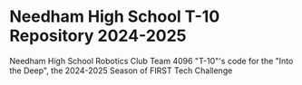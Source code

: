 # Needham High School T-10 Repository 2024-2025
Needham High School Robotics Club Team 4096 "T-10"'s code for the "Into the Deep", the 2024-2025 Season of FIRST Tech Challenge

